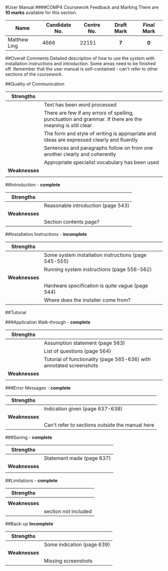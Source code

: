#User Manual
####COMP4 Coursework Feedback and Marking
There are **10 marks** available for this section.

|Name|Candidate No.|Centre No.|Draft Mark|Final Mark|
|-|-|-|:-:|:-:|
|Matthew Ling|4666|22151|**7**|**0**|

##Overall Comments
Detailed description of how to use the system with installation instructions and introduction. Some areas need to be finished off. Remember that the user manual is self-contained - can't refer to other sections of the coursework.

##Quality of Communication

|**Strengths**||
|-|-|
||Text has been word processed|
||There are few if any errors of spelling, punctuation and grammar. If there are the meaning is still clear|
||The form and style of writing is appropriate and ideas are expressed clearly and fluently|
||Sentences and paragraphs follow on from one another clearly and coherently|
||Appropriate specialist vocabulary has been used|
|**Weaknesses**||
|| |

##Introduction - **complete**

|**Strengths**||
|-|-|
||Reasonable introduction (page 543)|
|**Weaknesses**||
||Section contents page?|

##Installation Instructions - **incomplete**

|**Strengths**||
|-|-|
||Some system installation instructions (page 545-555)|
||Running system instructions (page 556-562)|
|**Weaknesses**||
||Hardware specification is quite vague (page 544)|
||Where does the installer come from?|

##Tutorial

###Application Walk-through - **complete**

|**Strengths**||
|-|-|
||Assumption statement (page 563)|
||List of questions (page 564)|
||Tutorial of functionality (page 565-636) with annotated screenshots|
|**Weaknesses**||
|| |

###Error Messages - **complete**

|**Strengths**||
|-|-|
||Indication given (page 637-638)|
|**Weaknesses**||
||Can't refer to sections outside the manual here|

###Saving - **complete**

|**Strengths**||
|-|-|
||Statement made (page 637)|
|**Weaknesses**||
|| |

##Limitations - **complete**

|**Strengths**||
|-|-|
|| |
|**Weaknesses**||
||section not included|

##Back-up **Incomplete**

|**Strengths**||
|-|-|
||Some indication (page 639)|
|**Weaknesses**||
||Missing screenshots|